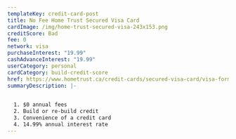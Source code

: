 ```yaml
---
templateKey: credit-card-post
title: No Fee Home Trust Secured Visa Card
cardImage: /img/home-trust-secured-visa-243x153.png
creditScore: Bad
fee: 0
network: visa
purchaseInterest: "19.99"
cashAdvanceInterest: "19.99"
userCategory: personal
cardCategory: build-credit-score
href: https://www.hometrust.ca/credit-cards/secured-visa-card/visa-form/?product=nofee
summaryDescription: |-
  

  1. $0 annual fees
  2. Build or re-build credit
  3. Convenience of a credit card
  4. 14.99% annual interest rate
---
```

